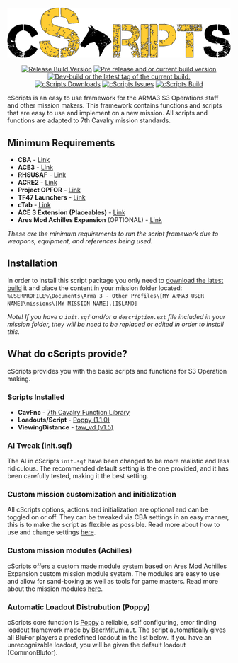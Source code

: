 <p align="center">
<img src="https://github.com/7Cav/cScripts/blob/master/resourses/logo.png" width="600">
</p>
<p align="center">
<a href="https://github.com/7Cav/cScripts/releases/latest"><img src="https://img.shields.io/github/release/7Cav/cScripts.svg?style=for-the-badge&label=Release%20Build" alt="Release Build Version"></a>
 <a href="https://github.com/7Cav/cScripts/releases/"><img src="https://img.shields.io/github/release/7Cav/cScripts/all.svg?style=for-the-badge&label=Pre-release" alt="Pre release and or current build version"></a>
 <a href="https://github.com/7Cav/cScripts/tags"><img src="https://img.shields.io/github/tag/7Cav/cScripts.svg?style=for-the-badge&colorB=df2d00&label=Latest%20Tag" alt="Dev-build or the latest tag of the current build."></a><br>
 <a href="https://github.com/7Cav/cScripts/releases/latest"><img src="https://img.shields.io/github/downloads/7cav/cScripts/total.svg?style=for-the-badge&label=Downloads" alt="cScripts Downloads"></a>
 <a href="https://github.com/7Cav/cScripts/issues"><img src="https://img.shields.io/github/issues-raw/7cav/cScripts.svg?style=for-the-badge&label=Issues" alt="cScripts Issues"></a>
<a href="https://travis-ci.org/7Cav/cScripts">
    <img src="https://img.shields.io/travis/7Cav/cScripts.svg?style=for-the-badge&logo=Travis-CI" alt="cScripts Build">
</a>
</p>
cScripts is an easy to use framework for the ARMA3 S3 Operations staff and other mission makers. This framework contains functions and scripts that are easy to use and implement on a new mission. All scripts and functions are adapted to 7th Cavalry mission standards.

## Minimum Requirements
- **CBA**                                    - [Link](https://github.com/CBATeam/CBA_A3)
- **ACE3**                                   - [Link](https://ace3mod.com/)
- **RHSUSAF**                                - [Link](http://www.rhsmods.org/)
- **ACRE2**                                  - [Link](https://github.com/IDI-Systems/acre2)
- **Project OPFOR**                          - [Link](https://steamcommunity.com/sharedfiles/filedetails/?id=735566597)
- **TF47 Launchers**                         - [Link](https://steamcommunity.com/sharedfiles/filedetails/?id=508476583)
- **cTab**                                   - [Link](https://github.com/Riouken/cTab)
- **ACE 3 Extension (Placeables)**           - [Link](https://steamcommunity.com/sharedfiles/filedetails/?id=866772689)
- **Ares Mod Achilles Expansion** (OPTIONAL) - [Link](https://github.com/ArmaAchilles/AresModAchillesExpansion)

*These are the minimum requirements to run the script framework due to weapons, equipment, and references being used.*

## Installation
In order to install this script package you only need to [download the latest build](https://github.com/7Cav/cScripts/releases/latest) it and place the content in your mission folder located:
`%USERPROFILE%\Documents\Arma 3 - Other Profiles\[MY ARMA3 USER NAME]\missions\[MY MISSION NAME].[ISLAND]`

*Note! If you have a `init.sqf` and/or a `description.ext` file included in your mission folder, they will be need to be replaced or edited in order to install this.*

## What do cScripts provide?
cScripts provides you with the basic scripts and functions for S3 Operation making.

### Scripts Installed
- **CavFnc**                    -   [7th Cavalry Function Library](https://github.com/7Cav/cScripts/wiki/Features/)
- **Loadouts/Script**           -   [Poppy (1.1.0)](https://github.com/BaerMitUmlaut/Poppy)
- **ViewingDistance**           -   [taw_vd (v1.5)](http://www.armaholic.com/page.php?id=19751)

### AI Tweak (init.sqf)
The AI in cScripts `init.sqf` have been changed to be more realistic and less ridiculous. The recommended default setting is the one provided, and it has been carefully tested, making it the best setting.

### Custom mission customization and initialization
All cScripts options, actions and initialization are optional and can be toggled on or off. They can be tweaked via CBA settings in an easy manner, this is to make the script as flexible as possible. Read more about how to use and change settings [here](https://github.com/7Cav/cScripts/wiki/CBA-Mission-Settings).

### Custom mission modules (Achilles)
cScripts offers a custom made module system based on Ares Mod Achilles Expansion custom mission module system.
The modules are easy to use and allow for sand-boxing as well as tools for game masters. Read more about the mission modules [here](https://github.com/7Cav/cScripts/wiki/7Cav-Modules).

### Automatic Loadout Distrubution (Poppy)
cScripts core function is [Poppy](https://github.com/BaerMitUmlaut/Poppy) a reliable, self configuring, error finding loadout framework made by [BaerMitUmlaut](https://github.com/BaerMitUmlaut). The script automatically gives all BluFor players a predefined loadout in the list below. If you have an unrecognizable loadout, you will be given the default loadout (CommonBlufor).
